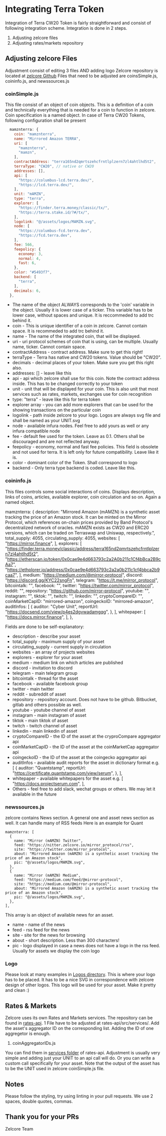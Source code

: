 # Integrating Terra Token

Integration of Terra CW20 Token is fairly straightforward and consist of following integration scheme.
Integration is done in 2 steps.

 1. Adjusting zelcore files
 2. Adjusting rates/markets repository

## Adjusting zelcore Files

Adjustment consist of editing 3 files AND adding logo
Zelcore repository is located at [zelcore Github](https://github.com/zelcore-io/zelcore)
Files that need to be adjusted are coinsSimple.js, coininfo.js,  and newssources.js

### coinSimple.js

This file consist of an object of coin objects. This is a definition of a coin and technically everything that is needed for a coin to function in zelcore. Coin specification is a named object. In case of Terra CW20 Tokens, following configuration shall be present

```js
  mamznterra: {
    coin: "mamznterra",
    name: "Mirrored Amazon TERRA",
    uri: [
      "mamznterra",
      "mamzn",
    ],
    contractAddress: "terra165nd2qmrtszehcfrntlplzern7zl4ahtlhd5t2",
    terraType: "CW20", // native or CW20
    addresses: [],
    api: [
      "https://columbus-lcd.terra.dev/",
      "https://lcd.terra.dev/",
    ],
    unit: "mAMZN",
    type: "terra",
    explorer: [
      "https://finder.terra.money/classic/tx/",
      "https://terra.stake.id/?#/tx/",
    ],
    logolink: "@/assets/logos/MAMZN.svg",
    node: [
      "https://columbus-fcd.terra.dev",
      "https://fcd.terra.dev",
    ],
    fee: 566,
    feepolicy: {
      economy: 3,
      normal: 4,
      fast: 6,
    },
    color: "#5493f7",
    backend: [
      "terra",
    ],
    decimals: 6,
  },
```

- The name of the object ALWAYS corresponds to the 'coin' variable in the object. Usually it is lower case of a ticker. This variable has to be lower case, without spaces and unique. It is reccommeded to add trc behind it.
- coin - This is unique identifier of a coin in zelcore. Cannot contain space. It is recommeded to add trc behind it.
- name - The name of the integrated coin, that will be displayed.
- uri - uri protocol schemes of coin that is using, can be multiple. Usually name, ticker. Cannot contain space.
- contractAddress - contract address. Make sure to get this right!
- terraType - Terra has native and CW20 tokens. Value should be "CW20".
- decimals - decimal places of your token. Make sure you get this right also.
- addresses: [] - leave like this
- api - api which zelcore shall use for this coin. Note the contract address inside. This has to be changed correctly to your token
- unit - unit that will be displayed for your coin. This is also unit that most services such as rates, markets, exchanges use for coin recognition
- type: "terra" - leave like this for terra token
- explorer array - you can add more explorers that can be used for the showing transactions on the particular coin
- logolink - path inside zelcore to your logo. Logos are always svg file and shall be named as your UNIT.svg
- node - available infura nodes. Feel free to add yours as well or any infura compatible node
- fee - default fee used for the token. Leave as 0.1. Others shall be discouraged and are not reflected anyway.
- feepolicy - economy, normal and fast fee policies. This field is obsolete and not used for terra. It is left only for future compatibility. Leave like it is.
- color - dominant color of the Token. Shall correspond to logo
- backend - Only terra type backend is coded. Leave like this.

### coininfo.js

This files controls some social interactions of coins. Displays description, links of coins, articles, available explorer, coin circulation and so on. Again a named object.

  mamznterra: {
    description: "Mirrored Amazon (mAMZN) is a synthetic asset tracking the price of an Amazon stock. It can be minted on the Mirror Protocol, which references on-chain prices provided by Band Protocol's decentralized network of oracles. mAMZN exists as CW20 and ERC20 versions, which can be traded on Terraswap and Uniswap, respectively.",
    total_supply: 4055,
    circulating_supply: 4055,
    websites: [
      "https://mirror.finance",
    ],
    explorers: [
      "https://finder.terra.money/classic/address/terra165nd2qmrtszehcfrntlplzern7zl4ahtlhd5t2",
      "https://etherscan.io/token/0x0cae9e4d663793c2a2A0b211c1Cf4bBca2B9cAa7",
      "https://ethplorer.io/address/0x0cae9e4d663793c2a2a0b211c1cf4bbca2b9caa7",
    ],
    medium: "https://medium.com/@mirror-protocol",
    discord: "https://discord.gg/KYC22sngFn",
    telegram: "https://t.me/mirror_protocol",
    bitcointalk: "",
    facebook: "",
    twitter: "https://twitter.com/mirror_protocol",
    reddit: "",
    repository: "https://github.com/mirror-protocol",
    youtube: "",
    instagram: "",
    tiktok: "",
    twitch: "",
    linkedin: "",
    cryptoCompareID: "",
    coinMarketCapID: "mirrored-amazon",
    coingeckoID: "mirrored-amazon",
    auditInfos: [
      {
        auditor: "Cyber Unit",
        reportUrl: "https://docsend.com/view/p4es2dgvwadamgqg",
      },
    ],
    whitepaper: [
      "https://docs.mirror.finance",
    ],
  },

Fields are done to be self-explanatory:

- description - describe your asset
- total_supply - maximum supply of your asset
- circulating_supply - current supply in circulation
- websites - an array of projects websites
- explorers - explorer for your asset
- medium - medium link on which articles are published
- discord - invitation to discord
- telegram - main telegram group
- bitcointalk - thread for the asset
- facebook - available facebook group
- twitter - main twitter
- reddit - subreddit of asset
- repository - repository account. Does not have to be github. Bitbucket, gitlab and others possible as well.
- youtube - youtube channel of asset
- instagram - main instagram of asset
- tiktok - main tiktok of asset
- twitch - twitch channel of asset
- linkedin - main linkedin of asset
- cryptoCompareID - the ID of the asset at the cryproCompare aggregator api
- coinMarketCapID - the ID of the asset at the coinMarketCap aggregator api
- coingeckoID - the ID of the asset at the coingecko aggregator api
- auditInfos - available audit reports for the asset in dictionary format e.g. [
      {
        auditor: "Quantstamp",
        reportUrl: "https://certificate.quantstamp.com/view/serum",
      },
    ],
- whitepaper - available whitepapers for the asset e.g. [
      "https://docs.projectserum.com",
    ],
- Others - feel free to add slack, wechat groups or others. We may let it available in the future

### newssources.js

zelcore contains News section. A general one and asset news section as well. It can handle many of RSS feeds
Here is an example for Quant

    mamznterra: [
      {
        name: "Mirror (mAMZN) Twitter",
        feed: "https://nitter.zelcore.io/mirror_protocol/rss",
        site: "https://twitter.com/mirror_protocol",
        about: "Mirrored Amazon (mAMZN) is a synthetic asset tracking the price of an Amazon stock",
        pic: "@/assets/logos/MAMZN.svg",
      },
      {
        name: "Mirror (mAMZN) Medium",
        feed: "https://medium.com/feed/@mirror-protocol",
        site: "https://medium.com/@mirror-protocol",
        about: "Mirrored Amazon (mAMZN) is a synthetic asset tracking the price of an Amazon stock",
        pic: "@/assets/logos/MAMZN.svg",
      },
    ],

This array is an object of available news for an asset.

- name - name of the news
- feed - rss feed for the news
- site - site for the news for browsing
- about - short description. Less than 300 characters!
- pic - logo displayed in case a news does not have a logo in the rss feed. Usually for assets we display the coin logo

### Logo

Please look at many examples in [Logos directory](https://github.com/zelcore-io/zelcore/blob/master/logos/). This is where your logo has to be placed. It has to be a nice SVG in correspondence with zelcore design of other logos. This logo will be used for your asset. Make it pretty and clean :)

## Rates & Markets

Zelcore uses its own Rates and Markets services. The repository can be found in [rates-api](https://github.com/zelcore-io/rates-api).
1 File have to be adjusted at rates-api/src/services/. Add the asset's aggregator ID on the corresponding list. Adding the ID of one aggregetor is enough.

 1. coinAggregatorIDs.js

You can find them in [services folder](https://github.com/zelcore-io/rates-api/blob/master/src/services/) of rates-api.
Adjustment is usually very simple and adding just your UNIT to an api call will do. Or you can write a custom call specifically for your asset. Note that the output of the asset has to be the UNIT used in zelcore coinSimple.js file.

## Notes

Please follow the styling, try using linting in your pull requests. We use 2 spaces, double quotes, commas.

## Thank you for your PRs

Zelcore Team